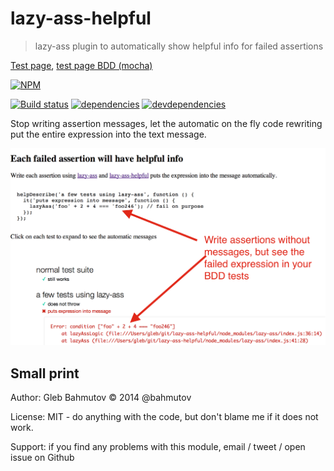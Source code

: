 # lazy-ass-helpful

> lazy-ass plugin to automatically show helpful info for failed assertions

[Test page](http://glebbahmutov.com/lazy-ass-helpful/),
[test page BDD (mocha)](http://glebbahmutov.com/lazy-ass-helpful/index-mocha.html)

[![NPM][lazy-ass-helpful-icon]][lazy-ass-helpful-url]

[![Build status][lazy-ass-helpful-ci-image]][lazy-ass-helpful-ci-url]
[![dependencies][lazy-ass-helpful-dependencies-image]][lazy-ass-helpful-dependencies-url]
[![devdependencies][lazy-ass-helpful-devdependencies-image]][lazy-ass-helpful-devdependencies-url]

Stop writing assertion messages, let the automatic on the fly code rewriting
put the entire expression into the text message.

![lazy-ass-helpful-bdd](images/lazy-ass-helpful-bdd.png)

## Small print

Author: Gleb Bahmutov &copy; 2014 @bahmutov

License: MIT - do anything with the code, but don't blame me if it does not work.

Support: if you find any problems with this module, email / tweet / open issue on Github

[lazy-ass-helpful-icon]: https://nodei.co/npm/lazy-ass-helpful.png?downloads=true
[lazy-ass-helpful-url]: https://npmjs.org/package/lazy-ass-helpful
[lazy-ass-helpful-ci-image]: https://travis-ci.org/bahmutov/lazy-ass-helpful.png?branch=master
[lazy-ass-helpful-ci-url]: https://travis-ci.org/bahmutov/lazy-ass-helpful
[lazy-ass-helpful-dependencies-image]: https://david-dm.org/bahmutov/lazy-ass-helpful.png
[lazy-ass-helpful-dependencies-url]: https://david-dm.org/bahmutov/lazy-ass-helpful
[lazy-ass-helpful-devdependencies-image]: https://david-dm.org/bahmutov/lazy-ass-helpful/dev-status.png
[lazy-ass-helpful-devdependencies-url]: https://david-dm.org/bahmutov/lazy-ass-helpful#info=devDependencies
[endorse-image]: https://api.coderwall.com/bahmutov/endorsecount.png
[endorse-url]: https://coderwall.com/bahmutov
